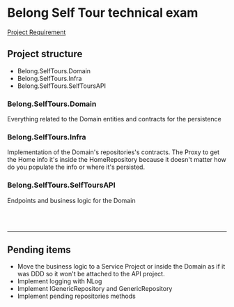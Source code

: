 # Belong Self Tour technical exam

[Project Requirement](https://github.com/emmavi/belong-self-tour/Backend_Engineer_Onsite_Project_II.pdf "Project Requirement")

## Project structure

- Belong.SelfTours.Domain
- Belong.SelfTours.Infra
- Belong.SelfTours.SelfToursAPI

### **Belong.SelfTours.Domain**

Everything related to the Domain entities and contracts for the persistence

### **Belong.SelfTours.Infra**

Implementation of the Domain's repositories's contracts.
The Proxy to get the Home info it's inside the HomeRepository because it doesn't matter how do you populate the info or where it's persisted.

### **Belong.SelfTours.SelfToursAPI**

Endpoints and business logic for the Domain

\
&nbsp;

---

## Pending items

- Move the business logic to a Service Project or inside the Domain as if it was DDD so it won't be attached to the API project.
- Implement logging with NLog
- Implement IGenericRepository and GenericRepository
- Implement pending repositories methods
